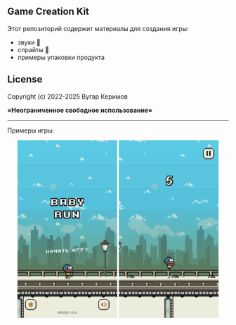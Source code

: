 ## Game Creation Kit

Этот репозиторий содержит материалы для создания игры: 
- звуки 🎵
- спрайты 💾
- примеры упаковки продукта 

## License

<p>Copyright (c) 2022-2025 Вугар Керимов</p>
<p><b>«Неограниченное свободное использование»</b></p>

-----

Примеры игры:

<div align="center" width="100%">
    <img width="45%" src="/materials/screenshots/1.png" />
    <img width="45%" src="/materials/screenshots/2.png" />
</div>

